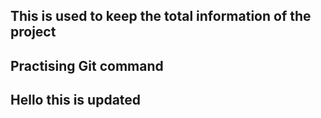 ## This is used to keep the total information of the project

## Practising Git command

## Hello this is updated
